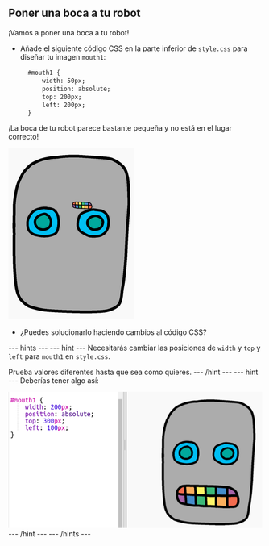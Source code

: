 ## Poner una boca a tu robot

¡Vamos a poner una boca a tu robot!

- Añade el siguiente código CSS en la parte inferior de `style.css` para diseñar tu imagen `mouth1`:
    
        #mouth1 {
            width: 50px;
            position: absolute;
            top: 200px;
            left: 200px;
        }
        

¡La boca de tu robot parece bastante pequeña y no está en el lugar correcto!

![captura de pantalla](images/robot-mouth.png)

- ¿Puedes solucionarlo haciendo cambios al código CSS?

--- hints --- --- hint --- Necesitarás cambiar las posiciones de `width` y `top` y `left` para `mouth1` en `style.css`.

Prueba valores diferentes hasta que sea como quieres. --- /hint --- --- hint --- Deberías tener algo así:

![captura de pantalla](images/robot-mouth-code.png) --- /hint --- --- /hints ---